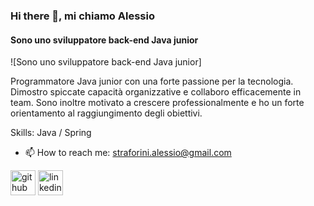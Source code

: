 ### Hi there 👋, mi chiamo Alessio
#### Sono uno sviluppatore back-end Java junior
![Sono uno sviluppatore back-end Java junior]

Programmatore Java junior con una forte passione per la tecnologia. Dimostro spiccate capacità organizzative e collaboro efficacemente in team. Sono inoltre motivato a crescere professionalmente e ho un forte orientamento al raggiungimento degli obiettivi.

Skills: Java / Spring 

- 📫 How to reach me: straforini.alessio@gmail.com 


[<img src='https://cdn.jsdelivr.net/npm/simple-icons@3.0.1/icons/github.svg' alt='github' height='40'>](https://github.com/AlessioStrafo)  [<img src='https://cdn.jsdelivr.net/npm/simple-icons@3.0.1/icons/linkedin.svg' alt='linkedin' height='40'>](https://www.linkedin.com/in/www.linkedin.com/in/alessio-straforini-b69949241/)  

